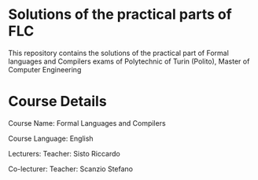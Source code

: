 # Solutions of the practical parts of FLC
This repository contains the solutions of the practical part of Formal languages and Compilers exams of Polytechnic of Turin (Polito), Master of Computer Engineering

# Course Details
Course Name: Formal Languages and Compilers

Course Language: English

Lecturers:
    Teacher: Sisto Riccardo
    
Co-lecturer:
    Teacher: Scanzio Stefano
